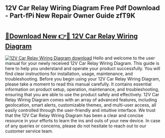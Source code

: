 ## 12V Car Relay Wiring Diagram Free Pdf Download - Part-fPi New Repair Owner Guide zfT9K

# <h2><a href="http://dfkjd12.blite.top/?on=12V+Car+Relay+Wiring+Diagram">🔗Download New 👉🔴 12V Car Relay Wiring Diagram</a></h2>

[![12V Car Relay Wiring Diagram download](https://i.imgur.com/lujVjoI.png)](http://dfkjd12.blite.top/?on=12V+Car+Relay+Wiring+Diagram)
Hello and welcome to the user manual for your newly received 12V Car Relay Wiring Diagram. This guide is here to help you understand and operate your product successfully. You will find clear instructions for installation, usage, maintenance, and troubleshooting. Before you begin using your 12V Car Relay Wiring Diagram, please take a moment to read this manual carefully. It contains essential information on product setup, operation, maintenance, and troubleshooting, ensuring that you are able to use the product safely and effectively. 12V Car Relay Wiring Diagram comes with an array of advanced features, including geolocation, smart alerts, customizable themes, and multi-user access, all easily controlled through the user-friendly and intuitive interface. We trust that the 12V Car Relay Wiring Diagram has been a clear and concise resource in your efforts to learn the ins and outs of your new device. In case of any queries or concerns, please do not hesitate to reach out to our customer service team.
